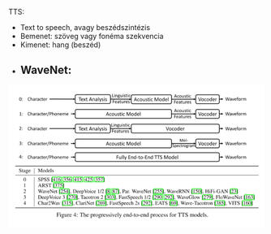 TTS:
- Text to speech, avagy beszédszintézis
- Bemenet: szöveg vagy fonéma szekvencia
- Kimenet: hang (beszéd)
- WaveNet:
	- 

![image](figs/18_01_tts.PNG)
